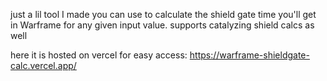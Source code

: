 just a lil tool I made you can use to calculate the shield gate time you'll get in Warframe for any given input value. supports catalyzing shield calcs as well

here it is hosted on vercel for easy access: https://warframe-shieldgate-calc.vercel.app/